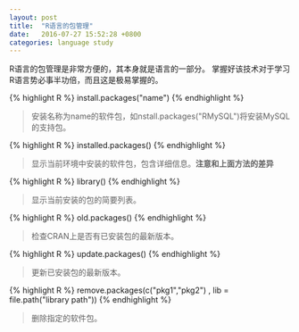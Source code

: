 ```yaml
---
layout: post
title:  "R语言的包管理"
date:   2016-07-27 15:52:28 +0800
categories: language study
---
```


R语言的包管理是非常方便的，其本身就是语言的一部分。
掌握好该技术对于学习R语言势必事半功倍，而且这是极易掌握的。

{% highlight R %}
install.packages("name")
{% endhighlight %}
> 安装名称为name的软件包，如nstall.packages("RMySQL")将安装MySQL的支持包。

{% highlight R %}
installed.packages()
{% endhighlight %}
> 显示当前环境中安装的软件包，包含详细信息。**注意和上面方法的差异**

{% highlight R %}
library()
{% endhighlight %}
> 显示当前安装的包的简要列表。

{% highlight R %}
old.packages()
{% endhighlight %}
> 检查CRAN上是否有已安装包的最新版本。

{% highlight R %}
update.packages()
{% endhighlight %}
> 更新已安装包的最新版本。

{% highlight R %}
remove.packages(c("pkg1","pkg2") , lib = file.path("library path"))
{% endhighlight %}
> 删除指定的软件包。
